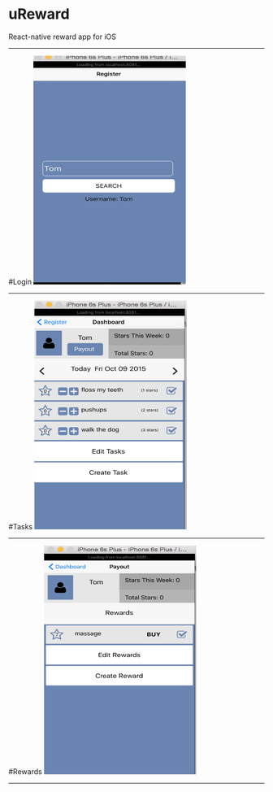 # uReward
React-native reward app for iOS
***
#Login
<img src="https://raw.githubusercontent.com/tgoldenberg/uReward/master/ureward3.png" width="300" height="450"/>
***
#Tasks
<img src="https://raw.githubusercontent.com/tgoldenberg/uReward/master/ureward2.png" width="300" height="450"/>
***
#Rewards
<img src="https://raw.githubusercontent.com/tgoldenberg/uReward/master/ureward1.png" width="300" height="450"/>
***
